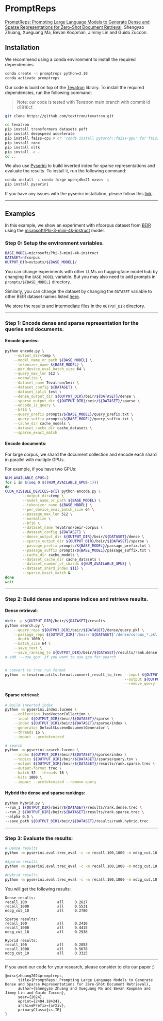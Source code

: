 # PromptReps
[PromptReps: Prompting Large Language Models to Generate Dense and Sparse Representations for Zero-Shot Document Retrieval](https://arxiv.org/pdf/2404.18424), Shengyao Zhuang, Xueguang Ma, Bevan Koopman, Jimmy Lin and Guido Zuccon.
## Installation
We recommend using a conda environment to install the required dependencies.
```bash
conda create -n promptreps python=3.10
conda activate promptreps
```
Our code is build on top of the [Tevatron](https://github.com/texttron/tevatron) library. To install the required dependencies, run the following command:
> Note: our code is tested with Tevatron main branch with commit id d1816cf.
```bash
git clone https://github.com/texttron/tevatron.git

cd tevatron
pip install transformers datasets peft
pip install deepspeed accelerate
pip install faiss-cpu # or 'conda install pytorch::faiss-gpu' for faiss gpu search
pip install ranx
pip install nltk
pip install -e .
cd ..
```
We also use [Pyserini](https://github.com/castorini/pyserini/tree/master) to build inverted index for sparse representations and evaluate the results. 
To install it, run the following command:
```bash
conda install -c conda-forge openjdk=21 maven -y
pip install pyserini
```
If you have any issues with the pyserini installation, please follow this [link](https://github.com/castorini/pyserini/blob/master/docs/installation.md).

---

## Examples
In this example, we show an experiment with nfcorpus dataset from [BEIR](https://github.com/beir-cellar/beir) using the [microsoft/Phi-3-mini-4k-instruct](https://huggingface.co/microsoft/Phi-3-mini-4k-instruct) model. 
### Step 0: Setup the environment variables.

```bash
BASE_MODEL=microsoft/Phi-3-mini-4k-instruct
DATASET=nfcorpus
OUTPUT_DIR=outputs/${BASE_MODEL}/
```
You can change experiments with other LLMs on huggingface model hub by changing the `BASE_MODEL` variable. 
But you may also need to add prompts in `prompts/${BASE_MODEL}` directory.

Similarly, you can change the dataset by changing the `DATASET` variable to other BEIR dataset names listed [here](https://github.com/beir-cellar/beir?tab=readme-ov-file#beers-available-datasets).

We store the results and intermediate files in the `OUTPUT_DIR` directory.

---

### Step 1: Encode dense and sparse representation for the queries and documents.

#### Encode queries:
```bash
python encode.py \
    --output_dir=temp \
    --model_name_or_path ${BASE_MODEL} \
    --tokenizer_name ${BASE_MODEL} \
    --per_device_eval_batch_size 64 \
    --query_max_len 512 \
    --normalize \
    --dataset_name Tevatron/beir \
    --dataset_config ${DATASET} \
    --dataset_split test \
    --dense_output_dir ${OUTPUT_DIR}/beir/${DATASET}/dense \
    --sparse_output_dir ${OUTPUT_DIR}/beir/${DATASET}/sparse \
    --encode_is_query \
    --bf16 \
    --query_prefix prompts/${BASE_MODEL}/query_prefix.txt \
    --query_suffix prompts/${BASE_MODEL}/query_suffix.txt \
    --cache_dir cache_models \
    --dataset_cache_dir cache_datasets \
    --sparse_exact_match
```
#### Encode documents:
For large corpus, we shard the document collection and encode each shard in parallel with multiple GPUs.

For example, if you have two GPUs:
```bash
NUM_AVAILABLE_GPUS=2
for i in $(seq 0 $((NUM_AVAILABLE_GPUS-1)))
do
CUDA_VISIBLE_DEVICES=${i} python encode.py \
        --output_dir=temp \
        --model_name_or_path ${BASE_MODEL} \
        --tokenizer_name ${BASE_MODEL} \
        --per_device_eval_batch_size 64 \
        --passage_max_len 512 \
        --normalize \
        --bf16 \
        --dataset_name Tevatron/beir-corpus \
        --dataset_config ${DATASET} \
        --dense_output_dir ${OUTPUT_DIR}/beir/${DATASET}/dense \
        --sparse_output_dir ${OUTPUT_DIR}/beir/${DATASET}/sparse \
        --passage_prefix prompts/${BASE_MODEL}/passage_prefix.txt \
        --passage_suffix prompts/${BASE_MODEL}/passage_suffix.txt \
        --cache_dir cache_models \
        --dataset_cache_dir cache_datasets \
        --dataset_number_of_shards ${NUM_AVAILABLE_GPUS} \
        --dataset_shard_index ${i} \
        --sparse_exact_match &
done
wait
```

---

### Step 2: Build dense and sparse indices and retrieve results.

#### Dense retrieval:
```bash
mkdir -p ${OUTPUT_DIR}/beir/${DATASET}/results
python search.py \
    --query_reps ${OUTPUT_DIR}/beir/${DATASET}/dense/query.pkl \
    --passage_reps ${OUTPUT_DIR}'/beir/'${DATASET}'/dense/corpus_*.pkl' \
    --depth 1000 \
    --batch_size 64 \
    --save_text \
    --save_ranking_to ${OUTPUT_DIR}/beir/${DATASET}/results/rank.dense.txt
# add '--use_gpu' if you want to use gpu for search


# convert to trec run format
python -m tevatron.utils.format.convert_result_to_trec --input ${OUTPUT_DIR}/beir/${DATASET}/results/rank.dense.txt \
                                                       --output ${OUTPUT_DIR}/beir/${DATASET}/results/rank.dense.trec \
                                                       --remove_query
```

#### Sparse retrieval:

```bash
# Build inverted index
python -m pyserini.index.lucene \
    --collection JsonVectorCollection \
    --input ${OUTPUT_DIR}/beir/${DATASET}/sparse \
    --index ${OUTPUT_DIR}/beir/${DATASET}/sparse/index \
    --generator DefaultLuceneDocumentGenerator \
    --threads 16 \
    --impact --pretokenized

# search
python -m pyserini.search.lucene \
    --index ${OUTPUT_DIR}/beir/${DATASET}/sparse/index \
    --topics ${OUTPUT_DIR}/beir/${DATASET}/sparse/query.tsv \
    --output ${OUTPUT_DIR}/beir/${DATASET}/results/rank.sparse.trec \
    --output-format trec \
    --batch 32 --threads 16 \
    --hits 1000 \
    --impact --pretokenized --remove-query
```

#### Hybrid the dense and sparse rankings:
```bash
python hybrid.py \
--run_1 ${OUTPUT_DIR}/beir/${DATASET}/results/rank.dense.trec \
--run_2 ${OUTPUT_DIR}/beir/${DATASET}/results/rank.sparse.trec \
--alpha 0.5 \
--save_path ${OUTPUT_DIR}/beir/${DATASET}/results/rank.hybrid.trec
```

---

### Step 3: Evaluate the results:

```bash
# Dense results
python -m pyserini.eval.trec_eval -c -m recall.100,1000 -m ndcg_cut.10 beir-v1.0.0-${DATASET}-test  ${OUTPUT_DIR}/beir/${DATASET}/results/rank.dense.trec

#Sparse results
python -m pyserini.eval.trec_eval -c -m recall.100,1000 -m ndcg_cut.10 beir-v1.0.0-${DATASET}-test ${OUTPUT_DIR}/beir/${DATASET}/results/rank.sparse.trec

#Hybrid results
python -m pyserini.eval.trec_eval -c -m recall.100,1000 -m ndcg_cut.10 beir-v1.0.0-${DATASET}-test ${OUTPUT_DIR}/beir/${DATASET}/results/rank.hybrid.trec
```

You will get the following results:
```
Dense results:
recall_100              all     0.2617
recall_1000             all     0.5531
ndcg_cut_10             all     0.2780

Sparse results:
recall_100              all     0.2410
recall_1000             all     0.4415
ndcg_cut_10             all     0.2938

Hybrid results:
recall_100              all     0.2853
recall_1000             all     0.5678
ndcg_cut_10             all     0.3325

```

---

If you used our code for your research, please consider to cite our paper :)
```
@misc{zhuang2024promptreps,
      title={PromptReps: Prompting Large Language Models to Generate Dense and Sparse Representations for Zero-Shot Document Retrieval}, 
      author={Shengyao Zhuang and Xueguang Ma and Bevan Koopman and Jimmy Lin and Guido Zuccon},
      year={2024},
      eprint={2404.18424},
      archivePrefix={arXiv},
      primaryClass={cs.IR}
}
```

